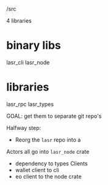 /src

4 libraries

# binary libs
lasr_cli
lasr_node

# libraries
lasr_rpc
lasr_types

GOAL: get them to separate git repo's

Halfway step:

- Reorg the `lasr` repo into a 

Actors all go into `lasr_node` crate
  - dependency to types
Clients
  - wallet client to cli
  - eo client to the node crate
